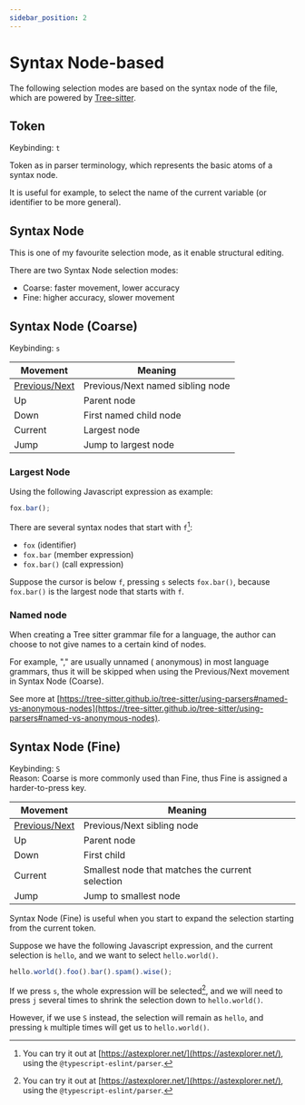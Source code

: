 ```yaml
---
sidebar_position: 2
---
```


# Syntax Node-based

The following selection modes are based on the syntax node of the file, which are
powered by [Tree-sitter](https://github.com/tree-sitter).

## Token

Keybinding: `t`

Token as in parser terminology, which represents the basic atoms of a syntax node.

It is useful for example, to select the name of the current variable (or identifier to be more general).

## Syntax Node

This is one of my favourite selection mode, as it enable structural editing.

There are two Syntax Node selection modes:

- Coarse: faster movement, lower accuracy
- Fine: higher accuracy, slower movement

## Syntax Node (Coarse)

Keybinding: `s`

| Movement                                           | Meaning                          |
| -------------------------------------------------- | -------------------------------- |
| [Previous/Next](../core-movements.md#previousnext) | Previous/Next named sibling node |
| Up                                                 | Parent node                      |
| Down                                               | First named child node           |
| Current                                            | Largest node                     |
| Jump                                               | Jump to largest node             |

### Largest Node

Using the following Javascript expression as example:

```js
fox.bar();
```

There are several syntax nodes that start with `f`[^1]:

- `fox` (identifier)
- `fox.bar` (member expression)
- `fox.bar()` (call expression)

Suppose the cursor is below `f`, pressing `s` selects `fox.bar()`, because `fox.bar()` is the largest node that starts with `f`.

[^1]: You can try it out at [https://astexplorer.net/](https://astexplorer.net/), using the `@typescript-eslint/parser`.

### Named node

When creating a Tree sitter grammar file for a language, the author can choose
to not give names to a certain kind of nodes.

For example, "," are usually unnamed (
anonymous) in most language grammars, thus it will be skipped when using the
Previous/Next movement in Syntax Node (Coarse).

See more at [https://tree-sitter.github.io/tree-sitter/using-parsers#named-vs-anonymous-nodes](https://tree-sitter.github.io/tree-sitter/using-parsers#named-vs-anonymous-nodes).

## Syntax Node (Fine)

Keybinding: `S`  
Reason: Coarse is more commonly used than Fine, thus Fine is assigned a harder-to-press key.

| Movement                                           | Meaning                                          |
| -------------------------------------------------- | ------------------------------------------------ |
| [Previous/Next](../core-movements.md#previousnext) | Previous/Next sibling node                       |
| Up                                                 | Parent node                                      |
| Down                                               | First child                                      |
| Current                                            | Smallest node that matches the current selection |
| Jump                                               | Jump to smallest node                            |

Syntax Node (Fine) is useful when you start to expand the selection starting from the current token.

Suppose we have the following Javascript expression, and the current selection is `hello`, and we want to select `hello.world()`.

```js
hello.world().foo().bar().spam().wise();
```

If we press `s`, the whole expression will be selected[^1], and we will need to press `j` several times to shrink the selection down to `hello.world()`.

However, if we use `S` instead, the selection will remain as `hello`, and pressing `k` multiple times will get us to `hello.world()`.

[^1]: See [Largest Node](#largest-node)

